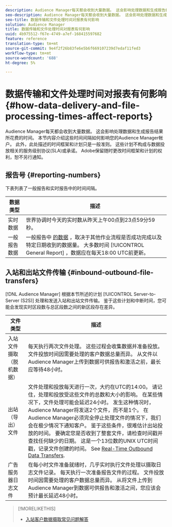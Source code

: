 ```yaml
---
description: Audience Manager每天都会收到大量数据。 这会影响处理数据和生成报告结果所花费的时间。 本节内容介绍这些时间间隔如何影响您的Audience Manager帐户。 此外，此处描述的时间框架和计划只是一般准则。 这些计划不构成与数据投放相关的服务级别协议(SLA)或承诺。 Adobe保留随时更改时间框架和计划的权利，恕不另行通知。
seo-description: Audience Manager每天都会收到大量数据。 这会影响处理数据和生成报告结果所花费的时间。 本节内容介绍这些时间间隔如何影响您的Audience Manager帐户。 此外，此处描述的时间框架和计划只是一般准则。 这些计划不构成与数据投放相关的服务级别协议(SLA)或承诺。 Adobe保留随时更改时间框架和计划的权利，恕不另行通知。
seo-title: 数据传输和文件处理时间对报表有何影响
solution: Audience Manager
title: 数据传输和文件处理时间对报表有何影响
uuid: 4b975512-f67e-4749-a7ef-168415597682
feature: reference
translation-type: tm+mt
source-git-commit: 9e4f2f26b83fe6e5b6f669107239d7edaf11fed3
workflow-type: tm+mt
source-wordcount: '688'
ht-degree: 5%

---
```



# 数据传输和文件处理时间对报表有何影响{#how-data-delivery-and-file-processing-times-affect-reports}

Audience Manager每天都会收到大量数据。 这会影响处理数据和生成报告结果所花费的时间。 本节内容介绍这些时间间隔如何影响您的Audience Manager帐户。 此外，此处描述的时间框架和计划只是一般准则。 这些计划不构成与数据投放相关的服务级别协议(SLA)或承诺。 Adobe保留随时更改时间框架和计划的权利，恕不另行通知。

## 报告号 {#reporting-numbers}

<!-- 

c_reporting_file_transfer_timeframe.xml

 -->

下表列表了一般报告和实时报告中的时间间隔。


| 数据类型 | 描述 |
|---|---|
| 实时数据 | 世界协调时今天的实时数从昨天上午00点到23点59分59秒。 |
| 一般报告数据 | 一般报告中 [的数据](../reporting/general-reports.md#general-reports-overview) ，取决于其他作业流程是否成功完成以及特定日期收到的数据量。 大多数时间 [!UICONTROL General Report] ，数据应在每天18:00 UTC前更新。 |

## 入站和出站文件传输 {#inbound-outbound-file-transfers}

[!DNL Audience Manager] 根据本节所述的计划 [!UICONTROL Server-to-Server (S2S)] 处理和发送入站和出站文件传输。 鉴于这些计划和中断时间，您可能会发现实时区段数与总区段数之间的新区段存在差异。

| 文件类型 | 描述 |
|---|---|
| 入站文件摄取（脱机数据） | 每天执行两次文件处理。 这些过程会收集数据并准备投放。 文件投放时间因需要处理的客户数据总量而异。 从文件以Audience Manager上传到数据可供报告和激活之前，最长应等待48小时。 |
| 出站（导出）文件 | 文件处理和投放每天进行一次，大约在UTC的14:00。 请记住，处理和投放受这些文件的总数和大小的影响。 在某些情况下，文件处理可能会延迟24小时。 发生这种情况时，Audience Manager将发送2个文件，而不是1个。 在Audience Manager必须完全停止处理文件的情况下，我们会在极少情况下通知客户。 鉴于这些条件，很难估计出站投放的时间。 要确定您是否收到了整套文件，请检查时间戳并查找任何缺少的日期。 这是一个13位数的UNIX UTC时间戳，记录文件创建的时间。 See [Real-Time Outbound Data Transfers](../integration/receiving-audience-data/real-time-outbound-transfers/real-time-outbound-transfers.md). |
| 广告服务器日志文件 | 在每小时文件准备就绪时，几乎实时执行文件处理以摄取日志文件记录。 每天执行一次准备报告文件的过程。 文件投放时间因需要处理的客户数据总量而异。 从将文件上传到Audience Manager到数据可供报告和激活之间，您应该会预计最长延迟48小时。 |

>[!MORELIKETHIS]
>
>* [入站客户数据摄取常见问题解答](../faq/faq-inbound-data-ingestion.md)

